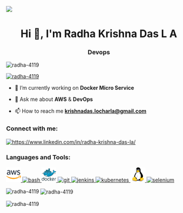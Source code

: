 <img src="https://github.com/user-attachments/assets/285ebd9c-9d98-4268-b14f-bb0f0a421535" width="75%" height="auto" />
<h1 align="center">Hi 👋, I'm Radha Krishna Das L A</h1>
<h3 align="center">Devops</h3>

<p align="left"> <img src="https://komarev.com/ghpvc/?username=radha-4119&label=Profile%20views&color=0e75b6&style=flat" alt="radha-4119" /> </p>

<p align="left"> <a href="https://github.com/ryo-ma/github-profile-trophy"><img src="https://github-profile-trophy.vercel.app/?username=radha-4119" alt="radha-4119" /></a> </p>

- 🔭 I’m currently working on **Docker Micro Service**

- 💬 Ask me about **AWS** & **DevOps**

- 📫 How to reach me **krishnadas.locharla@gmail.com**

<h3 align="left">Connect with me:</h3>
<p align="left">
<a href="https://linkedin.com/in/https://www.linkedin.com/in/radha-krishna-das-la/" target="blank"><img align="center" src="https://raw.githubusercontent.com/rahuldkjain/github-profile-readme-generator/master/src/images/icons/Social/linked-in-alt.svg" alt="https://www.linkedin.com/in/radha-krishna-das-la/" height="30" width="40" /></a>
</p>

<h3 align="left">Languages and Tools:</h3>
<p align="left"> <a href="https://aws.amazon.com" target="_blank" rel="noreferrer"> <img src="https://raw.githubusercontent.com/devicons/devicon/master/icons/amazonwebservices/amazonwebservices-original-wordmark.svg" alt="aws" width="40" height="40"/> </a> <a href="https://www.gnu.org/software/bash/" target="_blank" rel="noreferrer"> <img src="https://www.vectorlogo.zone/logos/gnu_bash/gnu_bash-icon.svg" alt="bash" width="40" height="40"/> </a> <a href="https://www.docker.com/" target="_blank" rel="noreferrer"> <img src="https://raw.githubusercontent.com/devicons/devicon/master/icons/docker/docker-original-wordmark.svg" alt="docker" width="40" height="40"/> </a> <a href="https://git-scm.com/" target="_blank" rel="noreferrer"> <img src="https://www.vectorlogo.zone/logos/git-scm/git-scm-icon.svg" alt="git" width="40" height="40"/> </a> <a href="https://www.jenkins.io" target="_blank" rel="noreferrer"> <img src="https://www.vectorlogo.zone/logos/jenkins/jenkins-icon.svg" alt="jenkins" width="40" height="40"/> </a> <a href="https://kubernetes.io" target="_blank" rel="noreferrer"> <img src="https://www.vectorlogo.zone/logos/kubernetes/kubernetes-icon.svg" alt="kubernetes" width="40" height="40"/> </a> <a href="https://www.linux.org/" target="_blank" rel="noreferrer"> <img src="https://raw.githubusercontent.com/devicons/devicon/master/icons/linux/linux-original.svg" alt="linux" width="40" height="40"/> </a> <a href="https://www.selenium.dev" target="_blank" rel="noreferrer"> <img src="https://raw.githubusercontent.com/detain/svg-logos/780f25886640cef088af994181646db2f6b1a3f8/svg/selenium-logo.svg" alt="selenium" width="40" height="40"/> </a> </p>

<p><img align="left" src="https://github-readme-stats.vercel.app/api/top-langs?username=radha-4119&show_icons=true&locale=en&layout=compact" alt="radha-4119" /></p>

<p>&nbsp;<img align="center" src="https://github-readme-stats.vercel.app/api?username=radha-4119&show_icons=true&locale=en" alt="radha-4119" /></p>

<p><img align="center" src="https://github-readme-streak-stats.herokuapp.com/?user=radha-4119&" alt="radha-4119" /></p>
